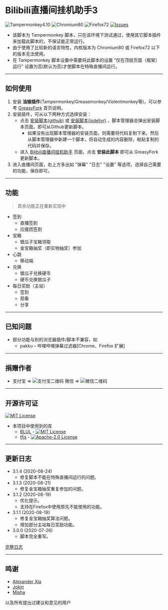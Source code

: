 # Bilibili直播间挂机助手3

![Tampermonkey4.10](https://img.shields.io/badge/Tampermonkey4.10-pass-green.svg?longCache=true) ![Chromium80](https://img.shields.io/badge/Chromium80-pass-green.svg?longCache=true) ![Firefox72](https://img.shields.io/badge/Firefox72-pass-green.svg?longCache=true) [![Issues](https://img.shields.io/github/issues/SeaLoong/BLRHH.svg)](https://github.com/SeaLoong/BLRHH/issues)

+ 该脚本为 Tampermonkey 脚本，只在该环境下测试通过，使用其它脚本插件来加载此脚本的，不保证能正常运行。
+ 由于使用了比较新的语言特性，内核版本为 Chromium80 或 Firefox72 以下的版本无法使用。
+ 在 Tampermonkey 脚本设置中需要将此脚本的设置 “仅在顶层页面（框架）运行” 设置为否(默认为否)才使脚本在特殊直播间运行。

----------------------------------

## 如何使用

1. 安装 **油猴插件**(Tampermonkey/Greasemonkey/Violentmonkey等)，可以参考 [GreasyFork](https://greasyfork.org/zh-CN) 首页说明。
2. 安装插件，可从以下两种方式选择安装：
   + 点击 [安装脚本(github)](https://raw.githubusercontent.com/SeaLoong/BLRHH/dist/installer.github.user.js) 或 [安装脚本(jsdelivr)](https://cdn.jsdelivr.net/gh/SeaLoong/BLRHH@dist/installer.jsdelivr.user.js) ，脚本管理器会弹出安装脚本页面，即可从Github更新脚本。
     + 如果没有出现脚本管理器的安装页面，则需要将代码复制下来。然后从脚本管理器中新建一个脚本，将自动生成的内容删除，粘贴复制的代码并保存。
   + 进入 [Bilibili直播间挂机助手](https://greasyfork.org/zh-CN/scripts/37095-bilibili%E7%9B%B4%E6%92%AD%E9%97%B4%E6%8C%82%E6%9C%BA%E5%8A%A9%E6%89%8B) 页面，点击 **安装此脚本** 即可从 GreasyFork 更新脚本。
3. 进入直播间页面，右上方多出如 "弹幕" "日志" "设置" 等选项，选择自己需要的功能，保存即可。

----------------------------------

## 功能

> 其余功能正在重新实现中

+ 签到
  + 直播签到
  + 应援团签到
+ 宝箱
  + 银瓜子宝箱领取
  + 金宝箱抽奖（即实物抽奖）参加
+ 心跳
  + 移动端
+ 兑换
  + 银瓜子兑换硬币
  + 硬币兑换银瓜子
+ 每日奖励（主站）
  + 签到
  + 观看
  + 分享

----------------------------------

## 已知问题

+ 部分功能与别的浏览器插件/脚本不兼容，如
  + pakku – 哔哩哔哩弹幕过滤器\[Chrome、Firefox 扩展\]

----------------------------------

## 捐赠作者

+ 支付宝 => ![支付宝二维码](https://cdn.jsdelivr.net/gh/SeaLoong/BLRHH/img/AliPay.png) 微信 => ![微信二维码](https://cdn.jsdelivr.net/gh/SeaLoong/BLRHH/img/WeChat.png)

----------------------------------

## 开源许可证

[![MIT License](https://img.shields.io/badge/License-MIT-green.svg?longCache=true)](https://github.com/SeaLoong/BLRHH/blob/master/LICENSE)

+ 本项目中使用到的库
  + [BLUL](https://github.com/SeaLoong/BLUL) - [![MIT License](https://img.shields.io/badge/License-MIT-green.svg?longCache=true)](https://github.com/SeaLoong/BLUL/blob/master/LICENSE)
  + [tfjs](https://github.com/tensorflow/tfjs) - [![Apache-2.0 License](https://img.shields.io/badge/License-Apache--2.0-blue.svg?longCache=true)](https://github.com/tensorflow/tfjs/blob/master/LICENSE)

----------------------------------

## 更新日志

+ 3.1.4 (2020-08-24)
  + 修复脚本不能在特殊直播间运行的问题。
+ 3.1.3 (2020-08-21)
  + 修复金宝箱抽奖重复参加的问题。
+ 3.1.2 (2020-08-19)
  + 优化提示。
  + 支持在Firefox中使用原先不能使用的功能。
+ 3.1.1 (2020-08-19)
  + 修复金宝箱抽奖算法问题。
  + 增加部分主站每日奖励功能。
+ 3.0.0 (2020-07-26)
  + 脚本完全重写。

[完整日志](https://cdn.jsdelivr.net/gh/SeaLoong/BLRHH/update-log.md)

----------------------------------

## 鸣谢

+ [Alexander Xia](https://github.com/xfl03)
+ [Jokin](https://github.com/jokin1999)
+ [Misha](https://github.com/Mishasama)

以及所有提出过建议和意见的用户
